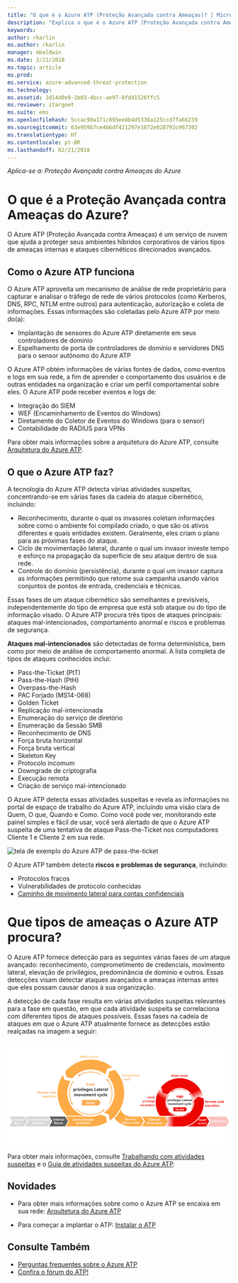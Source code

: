 ```yaml
---
title: "O que é o Azure ATP (Proteção Avançada contra Ameaças)? | Microsoft Docs"
description: "Explica o que é o Azure ATP (Proteção Avançada contra Ameaças) e os tipos de atividades suspeitas que ele pode detectar"
keywords: 
author: rkarlin
ms.author: rkarlin
manager: mbaldwin
ms.date: 2/21/2018
ms.topic: article
ms.prod: 
ms.service: azure-advanced-threat-protection
ms.technology: 
ms.assetid: 2d14d0e9-1b03-4bcc-ae97-8fd41526ffc5
ms.reviewer: itargoet
ms.suite: ems
ms.openlocfilehash: 5ccac90a171c895ee8b4d5336a125ccd7fa66239
ms.sourcegitcommit: 03e959b7ce4b6df421297e1872e028793c967302
ms.translationtype: HT
ms.contentlocale: pt-BR
ms.lasthandoff: 02/21/2018
---
```

*Aplica-se a: Proteção Avançada contra Ameaças do Azure*


# <a name="what-is-azure-advanced-threat-protection"></a>O que é a Proteção Avançada contra Ameaças do Azure?
O Azure ATP (Proteção Avançada contra Ameaças) é um serviço de nuvem que ajuda a proteger seus ambientes híbridos corporativos de vários tipos de ameaças internas e ataques cibernéticos direcionados avançados.

## <a name="how-azure-atp-works"></a>Como o Azure ATP funciona

O Azure ATP aproveita um mecanismo de análise de rede proprietário para capturar e analisar o tráfego de rede de vários protocolos (como Kerberos, DNS, RPC, NTLM entre outros) para autenticação, autorização e coleta de informações. Essas informações são coletadas pelo Azure ATP por meio do(a):

-   Implantação de sensores do Azure ATP diretamente em seus controladores de domínio
-   Espelhamento de porta de controladores de domínio e servidores DNS para o sensor autônomo do Azure ATP

O Azure ATP obtém informações de várias fontes de dados, como eventos e logs em sua rede, a fim de aprender o comportamento dos usuários e de outras entidades na organização e criar um perfil comportamental sobre eles.
O Azure ATP pode receber eventos e logs de:

-   Integração do SIEM
-   WEF (Encaminhamento de Eventos do Windows)
-   Diretamente do Coletor de Eventos do Windows (para o sensor)
-   Contabilidade do RADIUS para VPNs


Para obter mais informações sobre a arquitetura do Azure ATP, consulte [Arquitetura do Azure ATP](atp-architecture.md).

## <a name="what-does-azure-atp-do"></a>O que o Azure ATP faz?

A tecnologia do Azure ATP detecta várias atividades suspeitas, concentrando-se em várias fases da cadeia do ataque cibernético, incluindo:

-   Reconhecimento, durante o qual os invasores coletam informações sobre como o ambiente foi compilado criado, o que são os ativos diferentes e quais entidades existem. Geralmente, eles criam o plano para as próximas fases do ataque.
-   Ciclo de movimentação lateral, durante o qual um invasor investe tempo e esforço na propagação da superfície de seu ataque dentro de sua rede.
-   Controle do domínio (persistência), durante o qual um invasor captura as informações permitindo que retome sua campanha usando vários conjuntos de pontos de entrada, credenciais e técnicas. 

Essas fases de um ataque cibernético são semelhantes e previsíveis, independentemente do tipo de empresa que está sob ataque ou do tipo de informação visado.
O Azure ATP procura três tipos de ataques principais: ataques mal-intencionados, comportamento anormal e riscos e problemas de segurança.

**Ataques mal-intencionados** são detectadas de forma determinística, bem como por meio de análise de comportamento anormal. A lista completa de tipos de ataques conhecidos inclui:

-   Pass-the-Ticket (PtT)
-   Pass-the-Hash (PtH)
-   Overpass-the-Hash
-   PAC Forjado (MS14-068)
-   Golden Ticket
-   Replicação mal-intencionada
-   Enumeração do serviço de diretório
-   Enumeração da Sessão SMB
-   Reconhecimento de DNS
-   Força bruta horizontal 
-   Força bruta vertical
-   Skeleton Key
-   Protocolo incomum
-   Downgrade de criptografia
-   Execução remota
-   Criação de serviço mal-intencionado


O Azure ATP detecta essas atividades suspeitas e revela as informações no portal de espaço de trabalho do Azure ATP, incluindo uma visão clara de Quem, O que, Quando e Como. Como você pode ver, monitorando este painel simples e fácil de usar, você será alertado de que o Azure ATP suspeita de uma tentativa de ataque Pass-the-Ticket nos computadores Cliente 1 e Cliente 2 em sua rede.

 ![tela de exemplo do Azure ATP de pass-the-ticket](media/pass-the-ticket-sa.png)


O Azure ATP também detecta **riscos e problemas de segurança**, incluindo:

-   Protocolos fracos
-   Vulnerabilidades de protocolo conhecidas
-   [Caminho de movimento lateral para contas confidenciais](use-case-lateral-movement-path.md)

# <a name="what-threats-does-azure-atp-look-for"></a>Que tipos de ameaças o Azure ATP procura?

O Azure ATP fornece detecção para as seguintes várias fases de um ataque avançado: reconhecimento, comprometimento de credenciais, movimento lateral, elevação de privilégios, predominância de domínio e outros. Essas detecções visam detectar ataques avançados e ameaças internas antes que eles possam causar danos à sua organização.

A detecção de cada fase resulta em várias atividades suspeitas relevantes para a fase em questão, em que cada atividade suspeita se correlaciona com diferentes tipos de ataques possíveis.
Essas fases na cadeia de ataques em que o Azure ATP atualmente fornece as detecções estão realçadas na imagem a seguir:

![O Azure ATP se concentra na atividade lateral da cadeia de ataque](media/attack-kill-chain-small.jpg)


Para obter mais informações, consulte [Trabalhando com atividades suspeitas](working-with-suspicious-activities.md) e o [Guia de atividades suspeitas do Azure ATP](suspicious-activity-guide.md).

## <a name="whats-next"></a>Novidades

-   Para obter mais informações sobre como o Azure ATP se encaixa em sua rede: [Arquitetura do Azure ATP](atp-architecture.md)

-   Para começar a implantar o ATP: [Instalar o ATP](install-atp-step1.md)


## <a name="see-also"></a>Consulte Também
- [Perguntas frequentes sobre o Azure ATP](atp-technical-faq.md)
- [Confira o fórum do ATP!](https://aka.ms/azureatpcommunity)